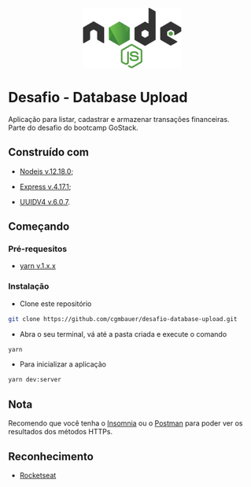 <p align="center">
    <img src='https://github.com/cgmbauer/assets/blob/master/logo/nodejs-seeklogo.com.svg' alt='GoStack logo' width="200px" height="123px" />
</p>  

# Desafio - Database Upload

Aplicação para listar, cadastrar e armazenar transações financeiras.  
Parte do desafio do bootcamp GoStack.

## Construído com

- [Nodejs v.12.18.0](https://nodejs.org/en/);

- [Express v.4.17.1](https://expressjs.com/pt-br/);

- [UUIDV4 v.6.0.7](https://www.npmjs.com/package/uuidv4).

## Começando

### Pré-requesitos

- [yarn v.1.x.x](https://classic.yarnpkg.com/en/docs/install)

### Instalação

- Clone este repositório
```sh
git clone https://github.com/cgmbauer/desafio-database-upload.git
```
- Abra o seu terminal, vá até a pasta criada e execute o comando
```sh
yarn
```
- Para inicializar a aplicação
```sh
yarn dev:server
```

## Nota

Recomendo que você tenha o [Insomnia](https://insomnia.rest/) ou o [Postman](https://www.postman.com/) para poder ver os resultados dos métodos HTTPs.

## Reconhecimento

- [Rocketseat](https://rocketseat.com.br/)


